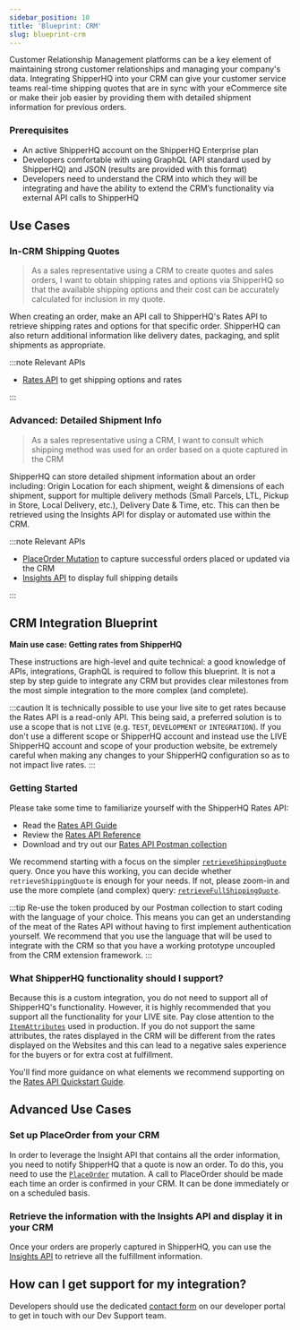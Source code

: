 ```yaml
---
sidebar_position: 10
title: 'Blueprint: CRM'
slug: blueprint-crm
---
```


Customer Relationship Management platforms can be a key element of maintaining strong customer relationships and managing your company's data. Integrating ShipperHQ into your CRM can give your customer service teams real-time shipping quotes that are in sync with your eCommerce site or make their job easier by providing them with detailed shipment information for previous orders.

### Prerequisites
- An active ShipperHQ account on the ShipperHQ Enterprise plan
- Developers comfortable with using GraphQL (API standard used by ShipperHQ) and JSON (results are provided with this format)
- Developers need to understand the CRM into which they will be integrating and have the ability to extend the CRM’s functionality via external API calls to ShipperHQ

## Use Cases

### In-CRM Shipping Quotes

>As a sales representative using a CRM to create quotes and sales orders, I want to obtain shipping rates and options via ShipperHQ so that the available shipping options and their cost can be accurately calculated for inclusion in my quote.

When creating an order, make an API call to ShipperHQ's Rates API to retrieve shipping rates and options for that specific order. ShipperHQ can also return additional information like delivery dates, packaging, and split shipments as appropriate.

:::note Relevant APIs

* [Rates API](rates/overview.md) to get shipping options and rates

:::

### Advanced: Detailed Shipment Info

>As a sales representative using a CRM,  I want to consult which shipping method was used for an order based on a quote captured in the CRM

ShipperHQ can store detailed shipment information about an order including: Origin Location for each shipment, weight & dimensions of each shipment, support for multiple delivery methods (Small Parcels, LTL, Pickup in Store, Local Delivery, etc.), Delivery Date & Time, etc. This can then be retrieved using the Insights API for display or automated use within the CRM.

:::note Relevant APIs

* [PlaceOrder Mutation](insights/place-order.md) to capture successful orders placed or updated via the CRM
* [Insights API](insights/overview.md) to display full shipping details

:::

## CRM Integration Blueprint

**Main use case: Getting rates from ShipperHQ**

These instructions are high-level and quite technical: a good knowledge of APIs, integrations, GraphQL is required to follow this blueprint. It is not a step by step guide to integrate any CRM but provides clear milestones from the most simple integration to the more complex (and complete).

:::caution
It is technically possible to use your live site to get rates because the Rates API is a read-only API. This being said, a preferred solution is to use a scope that is not `LIVE` (e.g. `TEST`, `DEVELOPMENT` or `INTEGRATION`). If you don't use a different scope or ShipperHQ account and instead use the LIVE ShipperHQ account and scope of your production website, be extremely careful when making any changes to your ShipperHQ configuration so as to not impact live rates.
:::

### Getting Started

Please take some time to familiarize yourself with the ShipperHQ Rates API:
- Read the [Rates API Guide](rates/overview.md)
- Review the [Rates API Reference](https://dev.shipperhq.com/rates-service)
- Download and try out our [Rates API Postman collection](rates/examples.md#postman-collection)

We recommend starting with a focus on the simpler [`retrieveShippingQuote`](rates/examples.md#retrieveshippingquote) query. Once you have this working, you can decide whether `retrieveShippingQuote` is enough for your needs. If not, please zoom-in and use the more complete (and complex) query: [`retrieveFullShippingQuote`](rates/examples.md#example-retrieve-shipping-quote-with-scheduling-option).

:::tip
Re-use the token produced by our Postman collection to start coding with the language of your choice. This means you can get an understanding of the meat of the Rates API without having to first implement authentication yourself. We recommend that you use the language that will be used to integrate with the CRM so that you have a working prototype uncoupled from the CRM extension framework.
:::

### What ShipperHQ functionality should I support?
Because this is a custom integration, you do not need to support all of ShipperHQ's functionality. However, it is highly recommended that you support all the functionality for your LIVE site. Pay close attention to the [`ItemAttributes`](rates/quickstart.md#item-attributes) used in production. If you do not support the same attributes, the rates displayed in the CRM will be different from the rates displayed on the Websites and this can lead to a negative sales experience for the buyers or for extra cost at fulfillment.

You'll find more guidance on what elements we recommend supporting on the [Rates API Quickstart Guide](rates/quickstart.md#integration-requirements).

## Advanced Use Cases

### Set up PlaceOrder from your CRM

In order to leverage the Insight API that contains all the order information, you need to notify ShipperHQ that a quote is now an order. To do this, you need to use the [`PlaceOrder`](insights/place-order.md) mutation. A call to PlaceOrder should be made each time an order is confirmed in your CRM. It can be done immediately or on a scheduled basis.

### Retrieve the information with the Insights API and display it in your CRM

Once your orders are properly captured in ShipperHQ, you can use the [Insights API](insights/overview.md) to retrieve all the fulfillment information.

## How can I get support for my integration?
Developers should use the dedicated [contact form](/contact) on our developer portal to get in touch with our Dev Support team.
